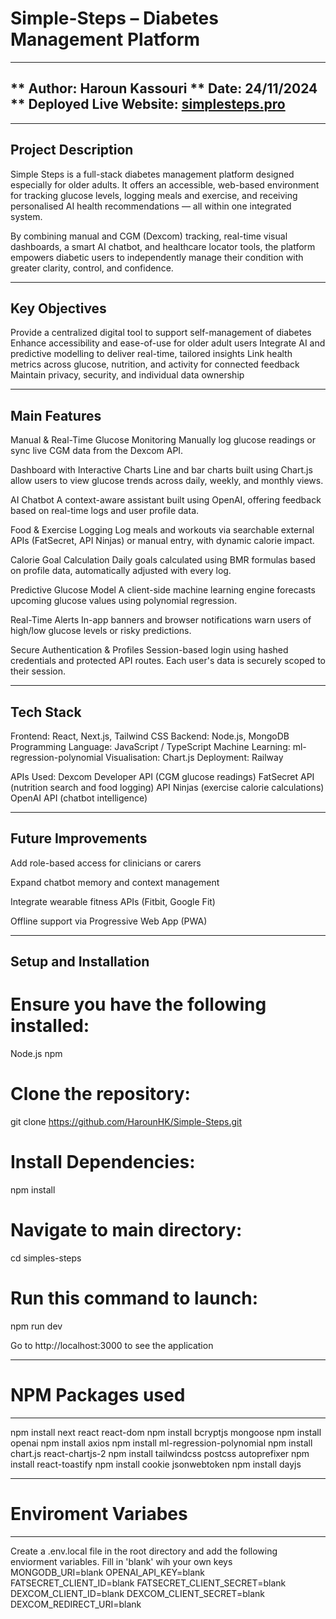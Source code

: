 # Simple-Steps – Diabetes Management Platform 

----------------------------------
** Author: Haroun Kassouri
** Date: 24/11/2024
** Deployed Live Website: [simplesteps.pro](https://simplesteps.pro/)
----------------------------------

-------------------
Project Description
---------------------
Simple Steps is a full-stack diabetes management platform designed especially for older adults. It offers an accessible, web-based environment for tracking glucose levels, logging meals and exercise, and receiving personalised AI health recommendations — all within one integrated system.

By combining manual and CGM (Dexcom) tracking, real-time visual dashboards, a smart AI chatbot, and healthcare locator tools, the platform empowers diabetic users to independently manage their condition with greater clarity, control, and confidence.

-----------------
Key Objectives
-----------------
Provide a centralized digital tool to support self-management of diabetes
Enhance accessibility and ease-of-use for older adult users
Integrate AI and predictive modelling to deliver real-time, tailored insights
Link health metrics across glucose, nutrition, and activity for connected feedback
Maintain privacy, security, and individual data ownership



-------------
Main Features
-------------
Manual & Real-Time Glucose Monitoring
Manually log glucose readings or sync live CGM data from the Dexcom API.

Dashboard with Interactive Charts
Line and bar charts built using Chart.js allow users to view glucose trends across daily, weekly, and monthly views.

AI Chatbot
A context-aware assistant built using OpenAI, offering feedback based on real-time logs and user profile data.

Food & Exercise Logging
Log meals and workouts via searchable external APIs (FatSecret, API Ninjas) or manual entry, with dynamic calorie impact.

Calorie Goal Calculation
Daily goals calculated using BMR formulas based on profile data, automatically adjusted with every log.

Predictive Glucose Model
A client-side machine learning engine forecasts upcoming glucose values using polynomial regression.

Real-Time Alerts
In-app banners and browser notifications warn users of high/low glucose levels or risky predictions.

Secure Authentication & Profiles
Session-based login using hashed credentials and protected API routes. Each user's data is securely scoped to their session.

-------------
Tech Stack
-------------
Frontend: React, Next.js, Tailwind CSS
Backend: Node.js, MongoDB
Programming Language: JavaScript / TypeScript
Machine Learning: ml-regression-polynomial 
Visualisation: Chart.js
Deployment: Railway

APIs Used:
Dexcom Developer API (CGM glucose readings)
FatSecret API (nutrition search and food logging)
API Ninjas (exercise calorie calculations)
OpenAI API (chatbot intelligence)


----------------------
Future Improvements
----------------------
Add role-based access for clinicians or carers

Expand chatbot memory and context management

Integrate wearable fitness APIs (Fitbit, Google Fit)

Offline support via Progressive Web App (PWA)

----------------------
Setup and Installation
----------------------
# Ensure you have the following installed:
Node.js 
npm 

# Clone the repository:
git clone https://github.com/HarounHK/Simple-Steps.git

# Install Dependencies:
npm install

# Navigate to main directory:
cd simples-steps 

# Run this command to launch:
npm run dev  

Go to http://localhost:3000 to see the application

----------------------
# NPM Packages used 
----------------------
npm install next react react-dom
npm install bcryptjs mongoose
npm install openai
npm install axios
npm install ml-regression-polynomial
npm install chart.js react-chartjs-2
npm install tailwindcss postcss autoprefixer
npm install react-toastify
npm install cookie jsonwebtoken
npm install dayjs

----------------------
# Enviroment Variabes
----------------------
Create a .env.local file in the root directory and add the following enviorment variables. Fill in 'blank' wih your own keys
MONGODB_URI=blank
OPENAI_API_KEY=blank
FATSECRET_CLIENT_ID=blank
FATSECRET_CLIENT_SECRET=blank
DEXCOM_CLIENT_ID=blank
DEXCOM_CLIENT_SECRET=blank
DEXCOM_REDIRECT_URI=blank